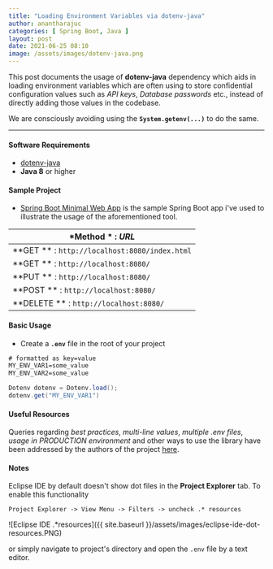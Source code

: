 ```yaml
---
title: "Loading Environment Variables via dotenv-java"
author: anantharajuc
categories: [ Spring Boot, Java ]
layout: post
date: 2021-06-25 08:10
image: /assets/images/dotenv-java.png
---
```


This post documents the usage of **dotenv-java** dependency which aids in loading environment variables which are often using to store confidential configuration values such as *API keys*, *Database passwords* etc., instead of directly adding those values in the codebase. 

We are consciously avoiding using the **`System.getenv(...)`** to do the same.

---

#### Software Requirements

- [dotenv-java](https://github.com/cdimascio/dotenv-java#install)
- **Java 8** or higher

#### Sample Project

- [Spring Boot Minimal Web App](https://github.com/AnanthaRajuC/Spring-Boot-Minimal-Web-App) is the sample Spring Boot app i've used to illustrate the usage of the aforementioned tool.

| *Method   * :  *URL*                             |
|--------------------------------------------------|
| **GET    ** : `http://localhost:8080/index.html` |
| **GET    ** : `http://localhost:8080/`           |
| **PUT    ** : `http://localhost:8080/`           | 
| **POST   ** : `http://localhost:8080/`           | 
| **DELETE ** : `http://localhost:8080/`           |

#### Basic Usage

- Create a **`.env`** file in the root of your project

~~~txt
# formatted as key=value
MY_ENV_VAR1=some_value
MY_ENV_VAR2=some_value
~~~

~~~java
Dotenv dotenv = Dotenv.load();
dotenv.get("MY_ENV_VAR1")
~~~

#### Useful Resources

Queries regarding *best practices*, *multi-line values*, *multiple .env files*, *usage in PRODUCTION environment* and other ways to use the library have been addressed by the authors of the project [here](https://github.com/cdimascio/dotenv-java#faq).

#### Notes

Eclipse IDE by default doesn't show dot files in the **Project Explorer** tab. To enable this functionality 

`Project Explorer -> View Menu -> Filters -> uncheck .* resources`

![Eclipse IDE .*resources]({{ site.baseurl }}/assets/images/eclipse-ide-dot-resources.PNG)  

or simply navigate to project's directory and open the `.env` file by a text editor.